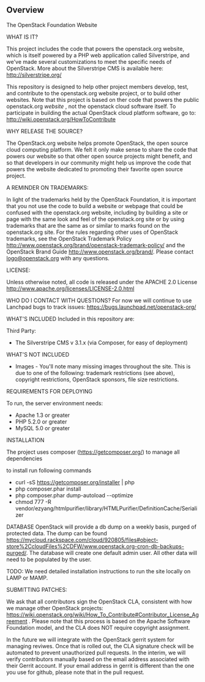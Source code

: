 ## Overview

The OpenStack Foundation Website

WHAT IS IT?

This project includes the code that powers the openstack.org website, which is itself powered by a PHP web application called Silverstripe, and we've made several customizations to meet the specific needs of OpenStack. More about the Silverstripe CMS is available here: http://silverstripe.org/

This repository is designed to help other project members develop, test, and contribute to the openstack.org website project, or to build other websites. Note that this project is based on ther code that powers the public openstack.org _website_ , not the openstack cloud software itself. To participate in building the actual OpenStack cloud platform software, go to:
http://wiki.openstack.org/HowToContribute

WHY RELEASE THE SOURCE?

The OpenStack.org website helps promote OpenStack, the open source cloud computing platform.  We felt it only make sense to share the code that powers our website so that other open source projects might benefit, and so that developers in our community might help us improve the code that powers the website dedicated to promoting their favorite open source project.  

A REMINDER ON TRADEMARKS:

In light of the trademarks held by the OpenStack Foundation, it is important that you not use the code to build a website or webpage that could be confused with the openstack.org website, including by building a site or page with the same look and feel of the openstack.org site or by using trademarks that are the same as or similar to marks found on the openstack.org site. For the rules regarding other uses of OpenStack trademarks, see the OpenStack Trademark Policy http://www.openstack.org/brand/openstack-trademark-policy/ and the OpenStack Brand Guide http://www.openstack.org/brand/. Please contact logo@openstack.org with any questions.

LICENSE:

Unless otherwise noted, all code is released under the APACHE 2.0 License 
http://www.apache.org/licenses/LICENSE-2.0.html

WHO DO I CONTACT WITH QUESTIONS?
For now we will continue to use Lanchpad bugs to track issues: https://bugs.launchpad.net/openstack-org/

WHAT'S INCLUDED
Included in this repository are:

Third Party:
- The Silverstripe CMS v 3.1.x (via Composer, for easy of deployment)

WHAT'S NOT INCLUDED
- Images - You'll note many missing images throughout the site. This is due to one of the following: trademark restrictions (see above), copyright restrictions, OpenStack sponsors, file size restrictions.


REQUIREMENTS FOR DEPLOYING

To run, the server environment needs:
- Apache 1.3 or greater
- PHP 5.2.0 or greater
- MySQL 5.0 or greater

INSTALLATION

The project uses composer (https://getcomposer.org/) to manage all dependencies

to install run following commands

* curl -sS https://getcomposer.org/installer | php
* php composer.phar install
* php composer.phar dump-autoload --optimize
* chmod 777 -R  vendor/ezyang/htmlpurifier/library/HTMLPurifier/DefinitionCache/Serializer

DATABASE
OpenStack will provide a db dump on a weekly basis, purged of protected data. The dump can be found https://mycloud.rackspace.com/cloud/920805/files#object-store%2CcloudFiles%2CDFW/www.openstack.org-cron-db-backups-purged/. The database will create one default admin user. All other data will need to be populated by the user.

TODO:
We need detailed installation instructions to run the site locally on LAMP or MAMP.

SUBMITTING PATCHES:

We ask that all contributors sign the OpenStack CLA, consistent with how we manage other OpenStack projects: https://wiki.openstack.org/wiki/How_To_Contribute#Contributor_License_Agreement .  Please note that this process is based on the Apache Software Foundation model, and the CLA does NOT require copyright assignment.

In the future we will integrate with the OpenStack gerrit system for managing reviwes. Once that is rolled out, the CLA signature check will be automated to prevent unauthorized pull requests. In the interim, we will verify contributors manually based on the email address associated with their Gerrit account. If your email address in gerrit is different than the one you use for github, please note that in the pull request.



